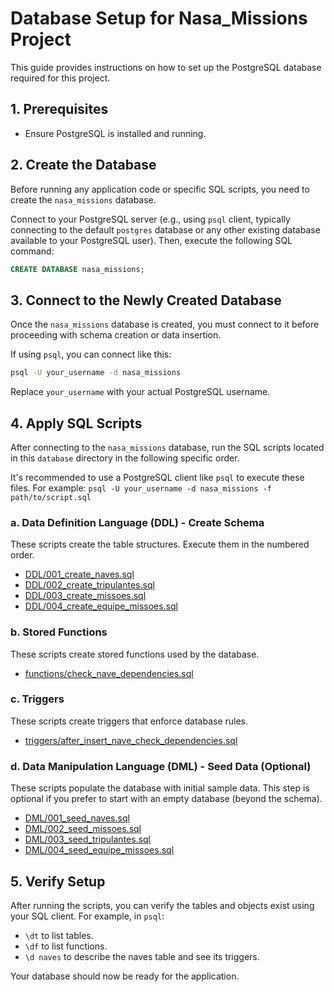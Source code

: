 # Database Setup for Nasa_Missions Project

This guide provides instructions on how to set up the PostgreSQL database required for this project.

## 1. Prerequisites
- Ensure PostgreSQL is installed and running.

## 2. Create the Database
Before running any application code or specific SQL scripts, you need to create the `nasa_missions` database.

Connect to your PostgreSQL server (e.g., using `psql` client, typically connecting to the default `postgres` database or any other existing database available to your PostgreSQL user). Then, execute the following SQL command:

```sql
CREATE DATABASE nasa_missions;
```

## 3. Connect to the Newly Created Database
Once the `nasa_missions` database is created, you must connect to it before proceeding with schema creation or data insertion.

If using `psql`, you can connect like this:
```bash
psql -U your_username -d nasa_missions
```
Replace `your_username` with your actual PostgreSQL username.

## 4. Apply SQL Scripts
After connecting to the `nasa_missions` database, run the SQL scripts located in this `database` directory in the following specific order.

It's recommended to use a PostgreSQL client like `psql` to execute these files. For example:
`psql -U your_username -d nasa_missions -f path/to/script.sql`

### a. Data Definition Language (DDL) - Create Schema
These scripts create the table structures. Execute them in the numbered order.
- [DDL/001_create_naves.sql](DDL/001_create_naves.sql)
- [DDL/002_create_tripulantes.sql](DDL/002_create_tripulantes.sql)
- [DDL/003_create_missoes.sql](DDL/003_create_missoes.sql)
- [DDL/004_create_equipe_missoes.sql](DDL/004_create_equipe_missoes.sql)


### b. Stored Functions
These scripts create stored functions used by the database.
- [functions/check_nave_dependencies.sql](functions/check_nave_dependencies.sql)

### c. Triggers
These scripts create triggers that enforce database rules.
- [triggers/after_insert_nave_check_dependencies.sql](triggers/after_insert_nave_check_dependencies.sql)

### d. Data Manipulation Language (DML) - Seed Data (Optional)
These scripts populate the database with initial sample data. This step is optional if you prefer to start with an empty database (beyond the schema).
- [DML/001_seed_naves.sql](DML/001_seed_naves.sql)
- [DML/002_seed_missoes.sql](DML/002_seed_missoes.sql)
- [DML/003_seed_tripulantes.sql](DML/003_seed_tripulantes.sql)
- [DML/004_seed_equipe_missoes.sql](DML/004_seed_equipe_missoes.sql)

## 5. Verify Setup
After running the scripts, you can verify the tables and objects exist using your SQL client. For example, in `psql`:
- `\dt` to list tables.
- `\df` to list functions.
- `\d naves` to describe the naves table and see its triggers.

Your database should now be ready for the application.
